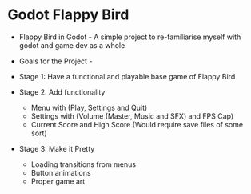 # Godot Flappy Bird
- Flappy Bird in Godot -
A simple project to re-familiarise myself with godot and game dev as a whole

- Goals for the Project -
- Stage 1: Have a functional and playable base game of Flappy Bird
- Stage 2: Add functionality
	- Menu with (Play, Settings and Quit)
	- Settings with (Volume (Master, Music and SFX) and FPS Cap)
	- Current Score and High Score (Would require save files of some sort)
- Stage 3: Make it Pretty
	- Loading transitions from menus
	- Button animations
	- Proper game art

